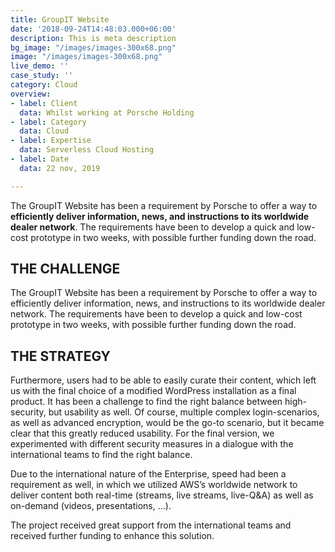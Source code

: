 ```yaml
---
title: GroupIT Website
date: '2018-09-24T14:48:03.000+06:00'
description: This is meta description
bg_image: "/images/images-300x68.png"
image: "/images/images-300x68.png"
live_demo: ''
case_study: ''
category: Cloud
overview:
- label: Client
  data: Whilst working at Porsche Holding
- label: Category
  data: Cloud
- label: Expertise
  data: Serverless Cloud Hosting
- label: Date
  data: 22 nov, 2019

---
```

The GroupIT Website has been a requirement by Porsche to offer a way to **efficiently deliver information, news, and instructions to its worldwide dealer network**. The requirements have been to develop a quick and low-cost prototype in two weeks, with possible further funding down the road.

## THE CHALLENGE

The GroupIT Website has been a requirement by Porsche to offer a way to efficiently deliver information, news, and instructions to its worldwide dealer network. The requirements have been to develop a quick and low-cost prototype in two weeks, with possible further funding down the road.

## THE STRATEGY

Furthermore, users had to be able to easily curate their content, which left us with the final choice of a modified WordPress installation as a final product. It has been a challenge to find the right balance between high-security, but usability as well. Of course, multiple complex login-scenarios, as well as advanced encryption, would be the go-to scenario, but it became clear that this greatly reduced usability. For the final version, we experimented with different security measures in a dialogue with the international teams to find the right balance.

Due to the international nature of the Enterprise, speed had been a requirement as well, in which we utilized AWS’s worldwide network to deliver content both real-time (streams, live streams, live-Q&A) as well as on-demand (videos, presentations, …).

The project received great support from the international teams and received further funding to enhance this solution.

